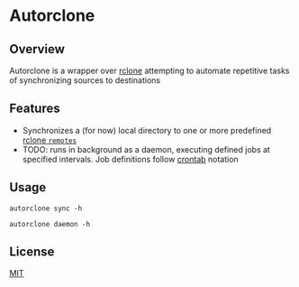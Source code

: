 # Autorclone

## Overview

Autorclone is a wrapper over [rclone](https://rclone.org/) attempting to automate repetitive tasks of synchronizing sources to destinations

## Features

- Synchronizes a (for now) local directory to one or more predefined [rclone `remotes`](https://rclone.org/docs/)
- TODO: runs in background as a daemon, executing defined jobs at specified intervals. Job definitions follow [crontab](https://crontab.guru/) notation

## Usage

`autorclone sync -h`

`autorclone daemon -h`

## License

[MIT](./LICENSE.md)

